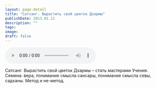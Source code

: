 ```yaml
---
layout: page-detail
title: "Сатсанг. Вырастить свой цветок Дхармы"
publishDate: 2013.01.11
description: ""
tags:
image:
draft: false
---
```


<audio title="2013.01.11 - Сатсанг. Вырастить свой цветок Дхармы.mp3" src="https://filer-api.advayta.org/v1.0/public/files/74082" controls=""></audio>

 Сатсанг. Вырастить свой цветок Дхармы – стать мастерами Учения.  
Семена: вера, понимание смысла сансары, понимание смысла севы, садханы. Метод и не-метод. 

  
